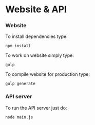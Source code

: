 # Website & API

### Website

To install dependencies type:

    npm install

To work on website simply type:

    gulp
	
To compile website for production type:

    gulp generate
	
	
### API server

To run the API server just do:

    node main.js
	